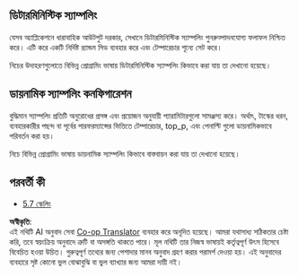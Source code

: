 <!--
CO_OP_TRANSLATOR_METADATA:
{
  "original_hash": "3cb0da3badd51d73ab78ebade2827d98",
  "translation_date": "2025-07-14T02:20:41+00:00",
  "source_file": "05-AdvancedTopics/mcp-sampling/README.md",
  "language_code": "bn"
}
-->
## ডিটারমিনিস্টিক স্যাম্পলিং

যেসব অ্যাপ্লিকেশনে ধারাবাহিক আউটপুট দরকার, সেখানে ডিটারমিনিস্টিক স্যাম্পলিং পুনরুত্পাদনযোগ্য ফলাফল নিশ্চিত করে। এটি করে একটি নির্দিষ্ট র‍্যান্ডম সিড ব্যবহার করে এবং টেম্পারেচার শূন্যে সেট করে।

নিচের উদাহরণগুলোতে বিভিন্ন প্রোগ্রামিং ভাষায় ডিটারমিনিস্টিক স্যাম্পলিং কিভাবে করা যায় তা দেখানো হয়েছে।

## ডায়নামিক স্যাম্পলিং কনফিগারেশন

বুদ্ধিমান স্যাম্পলিং প্রতিটি অনুরোধের প্রসঙ্গ এবং প্রয়োজন অনুযায়ী প্যারামিটারগুলো সামঞ্জস্য করে। অর্থাৎ, টাস্কের ধরন, ব্যবহারকারীর পছন্দ বা পূর্বের পারফরম্যান্সের ভিত্তিতে টেম্পারেচার, top_p, এবং পেনাল্টি গুলো ডায়নামিকভাবে পরিবর্তন করা হয়।

নিচে বিভিন্ন প্রোগ্রামিং ভাষায় ডায়নামিক স্যাম্পলিং কিভাবে বাস্তবায়ন করা যায় তা দেখানো হয়েছে।

## পরবর্তী কী

- [5.7 স্কেলিং](../mcp-scaling/README.md)

**অস্বীকৃতি**:  
এই নথিটি AI অনুবাদ সেবা [Co-op Translator](https://github.com/Azure/co-op-translator) ব্যবহার করে অনূদিত হয়েছে। আমরা যথাসাধ্য সঠিকতার চেষ্টা করি, তবে স্বয়ংক্রিয় অনুবাদে ত্রুটি বা অসঙ্গতি থাকতে পারে। মূল নথিটি তার নিজস্ব ভাষায়ই কর্তৃত্বপূর্ণ উৎস হিসেবে বিবেচিত হওয়া উচিত। গুরুত্বপূর্ণ তথ্যের জন্য পেশাদার মানব অনুবাদ গ্রহণ করার পরামর্শ দেওয়া হয়। এই অনুবাদের ব্যবহারে সৃষ্ট কোনো ভুল বোঝাবুঝি বা ভুল ব্যাখ্যার জন্য আমরা দায়ী নই।